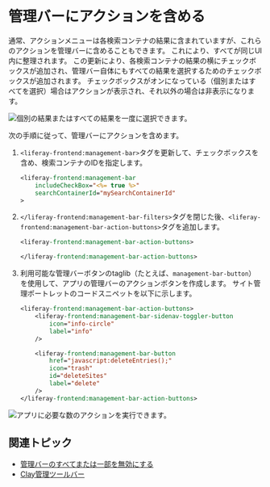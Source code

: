 # 管理バーにアクションを含める

通常、アクションメニューは各検索コンテナの結果に含まれていますが、これらのアクションを管理バーに含めることもできます。 これにより、すべてが同じUI内に整理されます。 この更新により、各検索コンテナの結果の横にチェックボックスが追加され、管理バー自体にもすべての結果を選択するためのチェックボックスが追加されます。 チェックボックスがオンになっている（個別またはすべてを選択）場合はアクションが表示され、それ以外の場合は非表示になります。

![個別の結果またはすべての結果を一度に選択できます。](./including-actions-in-the-management-bar/images/01.png)

次の手順に従って、管理バーにアクションを含めます。

1. `<liferay-frontend:management-bar>`タグを更新して、チェックボックスを含め、検索コンテナのIDを指定します。

    ```jsp
    <liferay-frontend:management-bar
        includeCheckBox="<%= true %>"
        searchContainerId="mySearchContainerId"
    >
    ```

1. `</liferay-frontend:management-bar-filters>`タグを閉じた後、`<liferay-frontend:management-bar-action-buttons>`タグを追加します。

    ```jsp
    <liferay-frontend:management-bar-action-buttons>

    </liferay-frontend:management-bar-action-buttons>
    ```

1. 利用可能な管理バーボタンのtaglib（たとえば、`management-bar-button`）を使用して、アプリの管理バーのアクションボタンを作成します。  サイト管理ポートレットのコードスニペットを以下に示します。

    ```jsp
    <liferay-frontend:management-bar-action-buttons>
        <liferay-frontend:management-bar-sidenav-toggler-button
            icon="info-circle"
            label="info"
        />

        <liferay-frontend:management-bar-button
            href="javascript:deleteEntries();"
            icon="trash"
            id="deleteSites"
            label="delete"
        />
    </liferay-frontend:management-bar-action-buttons>
    ```

![アプリに必要な数のアクションを実行できます。](./including-actions-in-the-management-bar/images/02.png)

## 関連トピック

* [管理バーのすべてまたは一部を無効にする](./disabling-the-management-bar.md)
* [Clay管理ツールバー](../clay-tag-library/clay-management-toolbar.md)